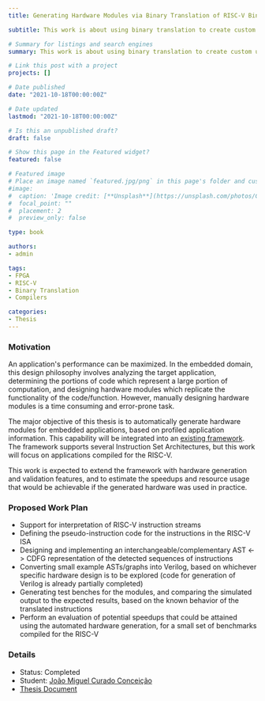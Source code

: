 ```yaml
---
title: Generating Hardware Modules via Binary Translation of RISC-V Binaries

subtitle: This work is about using binary translation to create custom units for RISC-V processor pipelines.

# Summary for listings and search engines
summary: This work is about using binary translation to create custom units for RISC-V processor pipelines.

# Link this post with a project
projects: []

# Date published
date: "2021-10-18T00:00:00Z"

# Date updated
lastmod: "2021-10-18T00:00:00Z"

# Is this an unpublished draft?
draft: false

# Show this page in the Featured widget?
featured: false

# Featured image
# Place an image named `featured.jpg/png` in this page's folder and customize its options here.
#image:
#  caption: 'Image credit: [**Unsplash**](https://unsplash.com/photos/CpkOjOcXdUY)'
#  focal_point: ""
#  placement: 2
#  preview_only: false

type: book

authors:
- admin

tags:
- FPGA
- RISC-V
- Binary Translation
- Compilers

categories:
- Thesis
---
```


### Motivation

An application's performance can be maximized. In the embedded domain, this design philosophy involves analyzing the target application, determining the portions of code which represent a large portion of computation, and designing hardware modules which replicate the functionality of the code/function. However, manually designing hardware modules is a time consuming and error-prone task. 

The major objective of this thesis is to automatically generate hardware modules for embedded applications, based on profiled application information. This capability will be integrated into an [existing framework](https://github.com/specs-feup/specs-hw/). The framework supports several Instruction Set Architectures, but this work will focus on applications compiled for the RISC-V. 

This work is expected to extend the framework with hardware generation and validation features, and to estimate the speedups and resource usage that would be achievable if the generated hardware was used in practice. 

### Proposed Work Plan

- Support for interpretation of RISC-V instruction streams
- Defining the pseudo-instruction code for the instructions in the RISC-V ISA
- Designing and implementing an interchangeable/complementary AST <-> CDFG representation of the detected sequences of instructions
- Converting small example ASTs/graphs into Verilog, based on whichever specific hardware design is to be explored (code for generation of Verilog is already partially completed)
- Generating test benches for the modules, and comparing the simulated output to the expected results, based on the known behavior of the translated instructions
- Perform an evaluation of potential speedups that could be attained using the automated hardware generation, for a small set of benchmarks compiled for the RISC-V 

### Details

- Status: Completed
- Student: [João Miguel Curado Conceição](https://sigarra.up.pt/feup/pt/fest_geral.cursos_list?pv_num_unico=201506202)
- [Thesis Document](https://repositorio-aberto.up.pt/handle/10216/140767)